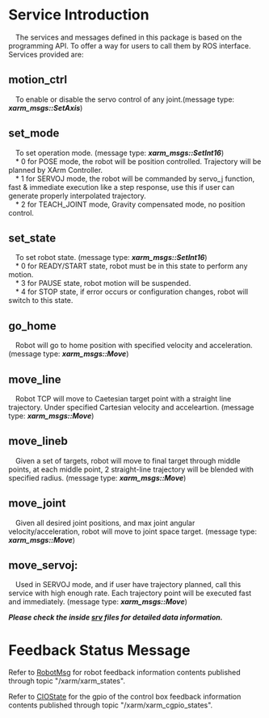 # Service Introduction
&ensp;&ensp;The services and messages defined in this package is based on the programming API. To offer a way for users to call them by ROS interface. Services provided are:  

## motion_ctrl  
&ensp;&ensp;To enable or disable the servo control of any joint.(message type: ***xarm_msgs::SetAxis***)  
## set_mode  
&ensp;&ensp;To set operation mode. (message type: ***xarm_msgs::SetInt16***)  
&ensp;&ensp;* 0 for POSE mode, the robot will be position controlled. Trajectory will be planned by XArm Controller.  
&ensp;&ensp;* 1 for SERVOJ mode, the robot will be commanded by servo_j function, fast & immediate execution like a step response, use this if user can generate properly interpolated trajectory.  
&ensp;&ensp;* 2 for TEACH_JOINT mode, Gravity compensated mode, no position control.  

## set_state   
&ensp;&ensp;To set robot state. (message type: ***xarm_msgs::SetInt16***)  
&ensp;&ensp;* 0 for READY/START state, robot must be in this state to perform any motion.  
&ensp;&ensp;* 3 for PAUSE state, robot motion will be suspended.  
&ensp;&ensp;* 4 for STOP state, if error occurs or configuration changes, robot will switch to this state.  

## go_home  
&ensp;&ensp;Robot will go to home position with specified velocity and acceleration.(message type: ***xarm_msgs::Move***)  

## move_line   
&ensp;&ensp;Robot TCP will move to Caetesian target point with a straight line trajectory. Under specified Cartesian velocity and acceleartion. (message type: ***xarm_msgs::Move***)  

## move_lineb  
&ensp;&ensp;Given a set of targets, robot will move to final target through middle points, at each middle point, 2 straight-line trajectory will be blended with specified radius. (message type: ***xarm_msgs::Move***)  

## move_joint    
&ensp;&ensp;Given all desired joint positions, and max joint angular velocity/acceleration, robot will move to joint space target. (message type: ***xarm_msgs::Move***)  

## move_servoj:   
&ensp;&ensp;Used in SERVOJ mode, and if user have trajectory planned, call this service with high enough rate. Each trajectory point will be executed fast and immediately. (message type: ***xarm_msgs::Move***)  

***Please check the inside [srv](./srv/) files for detailed data information.***

# Feedback Status Message

Refer to [RobotMsg](./msg/RobotMsg.msg) for robot feedback information contents published through topic "/xarm/xarm_states".  

Refer to [CIOState](./msg/CIOState.msg) for the gpio of the control box feedback information contents published through topic "/xarm/xarm_cgpio_states".  
